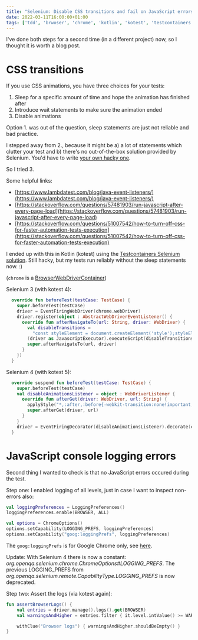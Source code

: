 ```yaml
---
title: "Selenium: Disable CSS transitions and fail on JavaScript errors"
date: 2022-03-11T16:00:00+01:00
tags: ['tdd', 'brwoser', 'chrome', 'kotlin', 'kotest', 'testcontainers', 'selenium', 'testing', 'transitions', 'console.log', 'console.error']
---
```


I've done both steps for a second time (in a different project) now, so I thought it is worth a blog post.

# CSS transitions

If you use CSS animations, you have three choices for your tests:

1. Sleep for a specific amount of time and hope the animation has finished after
2. Introduce wait statements to make sure the animation ended
3. Disable animations

Option 1. was out of the question, sleep statements are just not reliable and bad practice.

I stepped away from 2., because it might be a) a lot of statements which clutter your test
and b) there's no out-of-the-box solution provided by Selenium.
You'd have to write [your own hacky one](https://stackoverflow.com/questions/39245064/wait-for-animated-button-to-stop).

So I tried 3.

Some helpful links:

- [https://www.lambdatest.com/blog/java-event-listeners/](https://www.lambdatest.com/blog/java-event-listeners/)
- [https://stackoverflow.com/questions/57481903/run-javascript-after-every-page-load](https://stackoverflow.com/questions/57481903/run-javascript-after-every-page-load)
- [https://stackoverflow.com/questions/51007542/how-to-turn-off-css-for-faster-automation-tests-execution](https://stackoverflow.com/questions/51007542/how-to-turn-off-css-for-faster-automation-tests-execution)

I ended up with this in Kotlin (kotest) using the [Testcontainers Selenium solution](https://www.testcontainers.org/modules/webdriver_containers/).
Still hacky, but my tests run reliably without the sleep statements now. :)

(`chrome` is a [BrowserWebDriverContainer](https://github.com/testcontainers/testcontainers-java/blob/40341d3912a2fe623adb83651c52a490734f3ab9/modules/selenium/src/main/java/org/testcontainers/containers/BrowserWebDriverContainer.java))

Selenium 3 (with kotest 4):

```kotlin
  override fun beforeTest(testCase: TestCase) {
    super.beforeTest(testCase)
    driver = EventFiringWebDriver(chrome.webDriver)
    driver.register(object : AbstractWebDriverEventListener() {
      override fun afterNavigateTo(url: String, driver: WebDriver) {
        val disableTransitions =
          "const styleElement = document.createElement('style');styleElement.setAttribute('id','disable-transitions');const styleTagCSSes = document.createTextNode('*,:after,:before{-webkit-transition:none!important;-moz-transition:none!important;-ms-transition:none!important;-o-transition:none!important;transition:none!important;-webkit-transform:none!important;-moz-transform:none!important;-ms-transform:none!important;-o-transform:none!important;transform:none!important}');styleElement.appendChild(styleTagCSSes);document.head.appendChild(styleElement);"
        (driver as JavascriptExecutor).executeScript(disableTransitions)
        super.afterNavigateTo(url, driver)
      }
    })
  }
```

Selenium 4 (with kotest 5):

```kotlin
  override suspend fun beforeTest(testCase: TestCase) {
    super.beforeTest(testCase)
    val disableAnimationsListener = object : WebDriverListener {
      override fun afterGet(driver: WebDriver, url: String) {
        applyStyle("*,:after,:before{-webkit-transition:none!important;-moz-transition:none!important;-ms-transition:none!important;-o-transition:none!important;transition:none!important;-webkit-transform:none!important;-moz-transform:none!important;-ms-transform:none!important;-o-transform:none!important;transform:none!important}")
        super.afterGet(driver, url)
      }
    }
    driver = EventFiringDecorator(disableAnimationsListener).decorate(chrome.webDriver)
  }
```

# JavaScript console logging errors

Second thing I wanted to check is that no JavaScript errors occured during the test.

Step one: I enabled logging of all levels, just in case I want to inspect non-errors also:

```kotlin
val loggingPreferences = LoggingPreferences()
loggingPreferences.enable(BROWSER, ALL)

val options = ChromeOptions()
options.setCapability(LOGGING_PREFS, loggingPreferences)
options.setCapability("goog:loggingPrefs", loggingPreferences)
```

The `goog:loggingPrefs` is for Google Chrome only, see [here](https://stackoverflow.com/questions/56507652/selenium-chrome-cant-see-browser-logs-invalidargumentexception).

Update: With Selenium 4 there is now a constant: *org.openqa.selenium.chrome.ChromeOptions#LOGGING_PREFS*.
The previous LOGGING_PREFS from *org.openqa.selenium.remote.CapabilityType.LOGGING_PREFS* is now deprecated.

Step two: Assert the logs (via kotest again):

```kotlin
fun assertBrowserLogs() {
    val entries = driver.manage().logs().get(BROWSER)
    val warningsAndHigher = entries.filter { it.level.intValue() >= WARNING.intValue() }

    withClue("Browser logs") { warningsAndHigher.shouldBeEmpty() }
}
```

